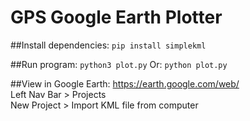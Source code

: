 # GPS Google Earth Plotter

##Install dependencies:
```pip install simplekml```

##Run program:
```python3 plot.py```
Or:
```python plot.py```

##View in Google Earth:
https://earth.google.com/web/</br>
Left Nav Bar > Projects</br>
New Project > Import KML file from computer